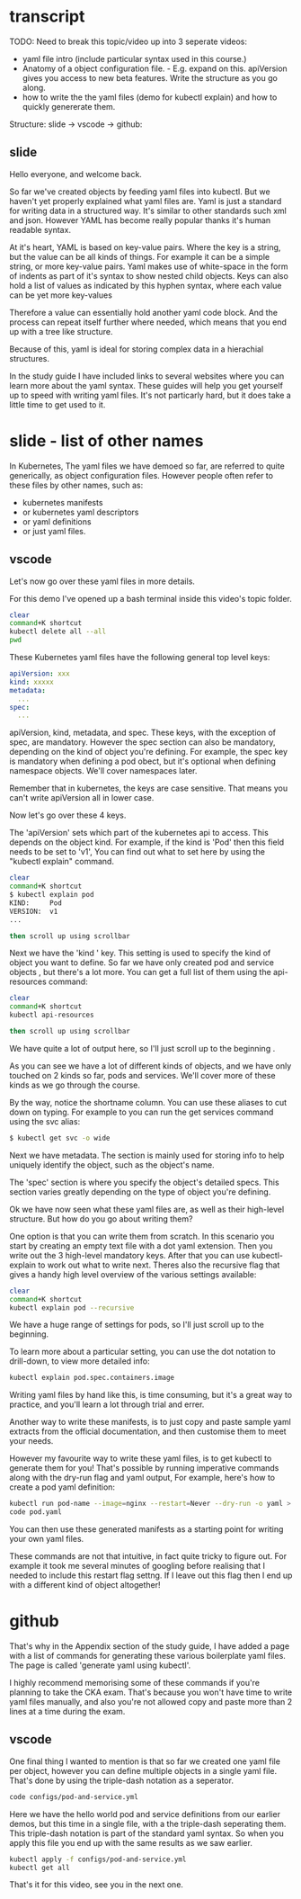 # transcript

TODO: Need to break this topic/video up into 3 seperate videos:
- yaml file intro (include particular syntax used in this course.)
- Anatomy of a object configuration file. - E.g. expand on this.  apiVersion gives you access to new beta features. Write the structure as you go along. 
- how to write the the yaml files (demo for kubectl explain) and how to quickly genererate them. 


Structure:
slide
-> vscode
-> github: 

## slide 

Hello everyone, and welcome back. 


So far we've created objects by feeding yaml files into kubectl. But we haven't yet properly explained what yaml files are. Yaml is just a standard for writing data in a structured way. It's similar  to other standards such xml and json. However  YAML has become really popular thanks it's human readable syntax. 

At it's heart, YAML is based on     key-value pairs. Where the key is a string, but the value can be all kinds of things. For example it can be a simple string, or more key-value pairs. Yaml makes use of white-space in the form of indents as part of it's syntax to show nested child objects. Keys can also hold a list of values as indicated by this hyphen syntax, where each value can be yet more key-values 

Therefore a value can essentially hold another yaml code block. And the process can repeat itself further where needed, which means that you end up with a tree like structure. 

Because of this, yaml is ideal for storing complex data in a hierachial structures.  

In the study guide I have included links to several websites where you can learn more about the yaml syntax. These guides will help you get yourself up to speed with writing yaml files. It's not particarly hard,  but it does take a little time to get used to it. 


# slide - list of other names
In Kubernetes, The yaml files we have demoed so far, are referred to quite generically, as object configuration files. However people often refer to these files by other names, such as:

- kubernetes manifests
- or kubernetes yaml descriptors
- or yaml definitions
- or just       yaml files. 


## vscode

Let's now go over these yaml files in more details. 

For this demo I've opened up a bash terminal inside this video's topic folder. 

```bash
clear
command+K shortcut
kubectl delete all --all
pwd
```

These Kubernetes yaml files have the following general top level keys:


```yaml - have the following open in a text editor
apiVersion: xxx
kind: xxxxx
metadata:
  ...
spec:
  ...
```

apiVersion, kind, metadata, and spec. These keys, with the exception of spec, are mandatory. However the spec section can also be mandatory, depending on the kind of object you're defining. For example, the spec key     is mandatory when defining a pod obect, but it's optional when defining namespace objects. We'll cover namespaces later.  

Remember that in kubernetes, the keys are case sensitive. That means you can't write apiVersion all in lower case. 


Now let's go over these 4 keys. 


The 'apiVersion' sets which part of the kubernetes api to access. This depends on the object kind. For example, if the kind is 'Pod' then this field needs to be set to 'v1', You can find out what to set here by using the "kubectl explain"  command.

```bash
clear
command+K shortcut
$ kubectl explain pod
KIND:     Pod
VERSION:  v1
...

then scroll up using scrollbar
```

Next we have the 'kind ' key. This setting is used to specify the kind of object you want to define. So far we have only created pod and service objects    , but there's a lot more. You can get a full list of them using the api-resources command:

```bash
clear
command+K shortcut
kubectl api-resources

then scroll up using scrollbar
```

We have quite a lot of output here, so I'll just scroll up to the beginning .


As you can see we have a lot of different kinds of objects, and we have only touched on  2 kinds so far, pods and services. We'll cover more of these kinds as we go through the course. 

By the way, notice the shortname column. You can use these aliases to cut down on typing. For example to you can run the get services command using the svc alias:


```bash
$ kubectl get svc -o wide
```

Next we have metadata. The section is mainly used for storing info to help uniquely identify the object, such as the object's name.

The 'spec' section is where you specify the object's detailed specs. This section varies greatly depending on the type of object you're defining.


Ok we have now seen what these yaml files are, as well as their high-level structure. But how do you go about writing them?

One option is that you can write them from scratch. In this scenario you start by creating an empty text file with a dot yaml extension. Then you write out the 3 high-level mandatory keys. After that you can use kubectl-explain to work out what to write next. Theres also the recursive flag that gives a handy high level overview of the various settings available:

```bash
clear
command+K shortcut
kubectl explain pod --recursive
```

We have a huge range of settings for pods, so I'll just scroll up to the beginning. 

To learn more about a particular setting,    you can use the dot notation to drill-down, to view more detailed info:

```bash
kubectl explain pod.spec.containers.image
```

Writing yaml files by hand like this, is time consuming, but it's a great way to practice, and you'll learn a lot through trial and errer.


Another way to write these manifests, is to just copy and paste sample yaml extracts from the official documentation, and then customise them to meet your needs. 


However my favourite way to write these yaml files, is to get kubectl to generate them for you! That's possible by running imperative commands along with the dry-run flag and yaml output, For example, here's how to create a pod yaml definition: 

```bash
kubectl run pod-name --image=nginx --restart=Never --dry-run -o yaml > pod.yaml
code pod.yaml
```

You can then use these generated manifests as a starting point for writing your own yaml files. 

These commands are not that intuitive,   in fact quite tricky to figure out. For example it took me several minutes of googling before realising that I needed to include this restart flag settng. If I leave out this flag then I end up with a different kind of object altogether!

# github
That's why in the Appendix section of the study guide, I have added a    page with a list of commands for generating these various boilerplate yaml files. The page is called 'generate yaml using kubectl'.

I highly recommend memorising some of these commands if you're planning to take the CKA exam. That's because you won't have time to write yaml files manually, and also you're not allowed copy and paste more than 2 lines at a time during the exam. 

## vscode
One final thing I wanted to mention is that so far we created one yaml file per object, however you can define multiple objects in a single yaml file. That's done by using the triple-dash notation as a seperator. 

```bash
code configs/pod-and-service.yml 
```

Here we have the hello world pod and service definitions from our   earlier demos, but this time in a single file, with a the triple-dash seperating them. This triple-dash notation is part of the standard yaml syntax. So when you apply this file you end up with the same results as we saw earlier.   



```bash
kubectl apply -f configs/pod-and-service.yml
kubectl get all
```


That's it for this video, see you in the next one. 





